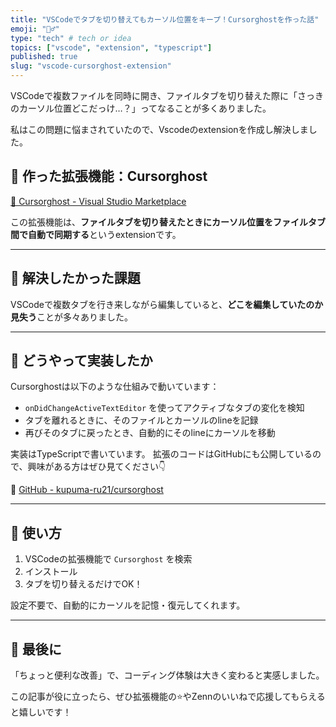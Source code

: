 ```yaml
---
title: "VSCodeでタブを切り替えてもカーソル位置をキープ！Cursorghostを作った話"
emoji: "🧙‍♂️"
type: "tech" # tech or idea
topics: ["vscode", "extension", "typescript"]
published: true
slug: "vscode-cursorghost-extension"
---
```


VSCodeで複数ファイルを同時に開き、ファイルタブを切り替えた際に「さっきのカーソル位置どこだっけ…？」ってなることが多くありました。

私はこの問題に悩まされていたので、Vscodeのextensionを作成し解決しました。

## 🧠 作った拡張機能：Cursorghost

[🔗 Cursorghost - Visual Studio Marketplace](https://marketplace.visualstudio.com/items?itemName=kupuma-ru21.Cursorghost)

この拡張機能は、**ファイルタブを切り替えたときにカーソル位置をファイルタブ間で自動で同期する**というextensionです。

---

## 🎯 解決したかった課題

VSCodeで複数タブを行き来しながら編集していると、**どこを編集していたのか見失う**ことが多々ありました。

---

## 🔨 どうやって実装したか

Cursorghostは以下のような仕組みで動いています：

- `onDidChangeActiveTextEditor` を使ってアクティブなタブの変化を検知
- タブを離れるときに、そのファイルとカーソルのlineを記録
- 再びそのタブに戻ったとき、自動的にそのlineにカーソルを移動

実装はTypeScriptで書いています。
拡張のコードはGitHubにも公開しているので、興味がある方はぜひ見てください👇

🔗 [GitHub - kupuma-ru21/cursorghost](https://github.com/kupuma-ru21/cursorghost)

---

## 🚀 使い方

1. VSCodeの拡張機能で `Cursorghost` を検索
2. インストール
3. タブを切り替えるだけでOK！

設定不要で、自動的にカーソルを記憶・復元してくれます。

---

## 🙏 最後に

「ちょっと便利な改善」で、コーディング体験は大きく変わると実感しました。

この記事が役に立ったら、ぜひ拡張機能の⭐️やZennのいいねで応援してもらえると嬉しいです！
